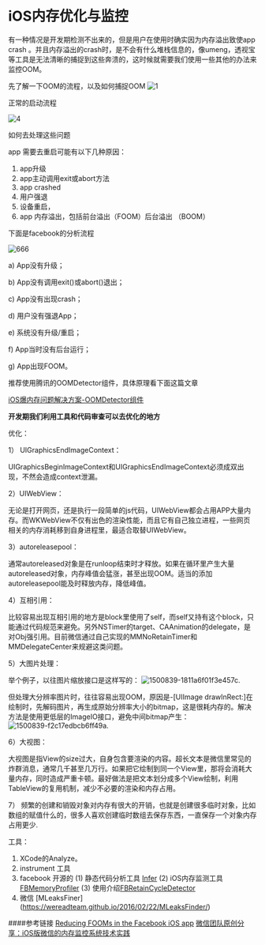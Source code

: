 # iOS内存优化与监控

有一种情况是开发期检测不出来的，但是用户在使用时确实因为内存溢出致使app crash 。并且内存溢出的crash时，是不会有什么堆栈信息的，像umeng，透视宝等工具是无法清晰的捕捉到这些奔溃的，这时候就需要我们使用一些其他的办法来监控OOM。


先了解一下OOM的流程，以及如何捕捉OOM
![1](https://scontent-nrt1-1.xx.fbcdn.net/v/t39.2365-6/11891368_135486233460877_1344297194_n.jpg?oh=5b443aacc1f3b4ef5e971841667ba4e3&oe=5B331E7F)

正常的启动流程

![4](https://scontent-nrt1-1.xx.fbcdn.net/v/t39.2365-6/11891347_1679275488959164_500068205_n.jpg?oh=cc33b4088e6a25965185534bad243b7c&oe=5B4AEA29)

如何去处理这些问题

app 需要去重启可能有以下几种原因：

1. app升级
2. app主动调用exit或abort方法
3. app crashed
4. 用户强退
5. 设备重启，
6. app 内存溢出，包括前台溢出（FOOM）后台溢出 （BOOM）

下面是facebook的分析流程

![666](https://scontent-nrt1-1.xx.fbcdn.net/v/t39.2365-6/11891371_510065462479783_784800705_n.jpg?oh=2983e68f166364bc15a737c42a53c554&oe=5B4BA651)

a) App没有升级；

b) App没有调用exit()或abort()退出；

c) App没有出现crash；

d) 用户没有强退App；

e) 系统没有升级/重启；

f) App当时没有后台运行；

g) App出现FOOM。

推荐使用腾讯的OOMDetector组件，具体原理看下面这篇文章

[iOS爆内存问题解决方案-OOMDetector组件](https://segmentfault.com/a/1190000012825286)

**开发期我们利用工具和代码审查可以去优化的地方**

优化：

1） UIGraphicsEndImageContext：

UIGraphicsBeginImageContext和UIGraphicsEndImageContext必须成双出现，不然会造成context泄漏。

2）UIWebView：

无论是打开网页，还是执行一段简单的js代码，UIWebView都会占用APP大量内存。而WKWebView不仅有出色的渲染性能，而且它有自己独立进程，一些网页相关的内存消耗移到自身进程里，最适合取替UIWebView。

3）autoreleasepool：

通常autoreleased对象是在runloop结束时才释放。如果在循环里产生大量autoreleased对象，内存峰值会猛涨，甚至出现OOM。适当的添加autoreleasepool能及时释放内存，降低峰值。

4）互相引用：

比较容易出现互相引用的地方是block里使用了self，而self又持有这个block，只能通过代码规范来避免。另外NSTimer的target、CAAnimation的delegate，是对Obj强引用。目前微信通过自己实现的MMNoRetainTimer和MMDelegateCenter来规避这类问题。

5）大图片处理：

举个例子，以往图片缩放接口是这样写的：
![1500839-1811a6f01f3e457c.](https://upload-images.jianshu.io/upload_images/1500839-1811a6f01f3e457c..jpeg?imageMogr2/auto-orient/strip%7CimageView2/2/w/700)


但处理大分辨率图片时，往往容易出现OOM，原因是-[UIImage drawInRect:]在绘制时，先解码图片，再生成原始分辨率大小的bitmap，这是很耗内存的。解决方法是使用更低层的ImageIO接口，避免中间bitmap产生：
![1500839-f2c17edbcb6ff49a.](https://upload-images.jianshu.io/upload_images/1500839-f2c17edbcb6ff49a..jpeg?imageMogr2/auto-orient/strip%7CimageView2/2/w/700)

6）大视图：

大视图是指View的size过大，自身包含要渲染的内容。超长文本是微信里常见的炸群消息，通常几千甚至几万行。如果把它绘制到同一个View里，那将会消耗大量内存，同时造成严重卡顿。最好做法是把文本划分成多个View绘制，利用TableView的复用机制，减少不必要的渲染和内存占用。

7） 频繁的创建和销毁对象对内存有很大的开销，也就是创建很多临时对象，比如数组的赋值什么的，很多人喜欢创建临时数组去保存东西，一直保存一个对象内存占用更少.

工具：

1. XCode的Analyze。
2. instrument 工具
3. facebook 开源的
   (1) 静态代码分析工具 [Infer](https://www.oschina.net/p/infer)
   (2) iOS内存监测工具 [FBMemoryProfiler](https://www.oschina.net/p/fbmemoryprofiler) 
   (3) 使用介绍[FBRetainCycleDetector](https://juejin.im/entry/59a61fd4f265da249600daeb)
4. 微信 [MLeaksFiner] (https://wereadteam.github.io/2016/02/22/MLeaksFinder/)

####参考链接
[Reducing FOOMs in the Facebook iOS app](https://code.facebook.com/posts/1146930688654547/reducing-fooms-in-the-facebook-ios-app/)
[微信团队原创分享：iOS版微信的内存监控系统技术实践](http://www.cocoachina.com/ios/20180305/22458.html)





